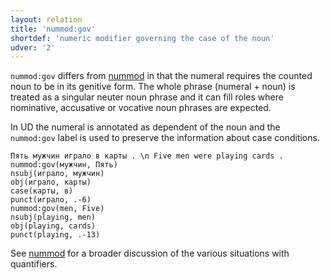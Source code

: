 ```yaml
---
layout: relation
title: 'nummod:gov'
shortdef: 'numeric modifier governing the case of the noun'
udver: '2'
---
```


`nummod:gov` differs from [nummod]()
in that the numeral requires the counted noun to be in its genitive form.
The whole phrase (numeral + noun) is treated as a singular neuter noun phrase
and it can fill roles where nominative, accusative or vocative noun phrases are expected.

In UD the numeral is annotated as dependent of the noun and the `nummod:gov` label is used to preserve
the information about case conditions.

~~~ sdparse
Пять мужчин играло в карты . \n Five men were playing cards .
nummod:gov(мужчин, Пять)
nsubj(играло, мужчин)
obj(играло, карты)
case(карты, в)
punct(играло, .-6)
nummod:gov(men, Five)
nsubj(playing, men)
obj(playing, cards)
punct(playing, .-13)
~~~

See [nummod]() for a broader discussion of the various situations with quantifiers.
<!-- Interlanguage links updated Út zář 29 20:31:58 CEST 2020 -->
